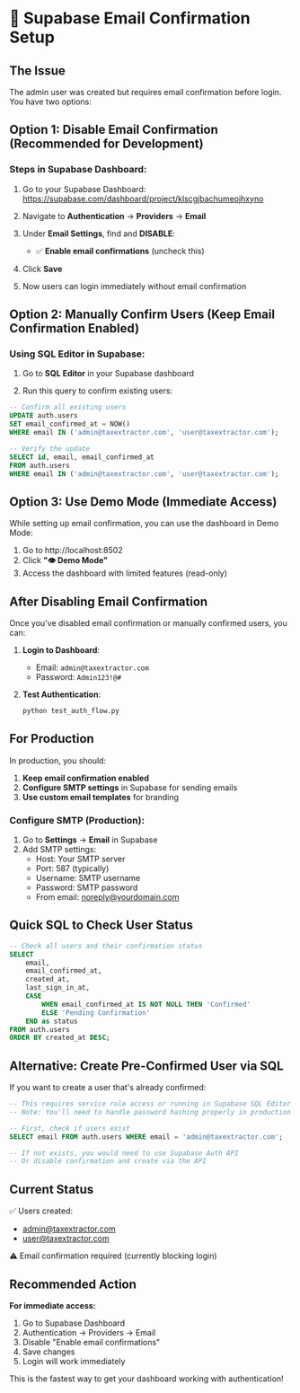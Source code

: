 # 📧 Supabase Email Confirmation Setup

## The Issue
The admin user was created but requires email confirmation before login. You have two options:

## Option 1: Disable Email Confirmation (Recommended for Development)

### Steps in Supabase Dashboard:

1. Go to your Supabase Dashboard: https://supabase.com/dashboard/project/klscgjbachumeojhxyno

2. Navigate to **Authentication** → **Providers** → **Email**

3. Under **Email Settings**, find and **DISABLE**:
   - ✅ **Enable email confirmations** (uncheck this)

4. Click **Save**

5. Now users can login immediately without email confirmation

## Option 2: Manually Confirm Users (Keep Email Confirmation Enabled)

### Using SQL Editor in Supabase:

1. Go to **SQL Editor** in your Supabase dashboard

2. Run this query to confirm existing users:

```sql
-- Confirm all existing users
UPDATE auth.users 
SET email_confirmed_at = NOW()
WHERE email IN ('admin@taxextractor.com', 'user@taxextractor.com');

-- Verify the update
SELECT id, email, email_confirmed_at 
FROM auth.users 
WHERE email IN ('admin@taxextractor.com', 'user@taxextractor.com');
```

## Option 3: Use Demo Mode (Immediate Access)

While setting up email confirmation, you can use the dashboard in Demo Mode:

1. Go to http://localhost:8502
2. Click **"👁️ Demo Mode"**
3. Access the dashboard with limited features (read-only)

## After Disabling Email Confirmation

Once you've disabled email confirmation or manually confirmed users, you can:

1. **Login to Dashboard**:
   - Email: `admin@taxextractor.com`
   - Password: `Admin123!@#`

2. **Test Authentication**:
   ```bash
   python test_auth_flow.py
   ```

## For Production

In production, you should:
1. **Keep email confirmation enabled**
2. **Configure SMTP settings** in Supabase for sending emails
3. **Use custom email templates** for branding

### Configure SMTP (Production):

1. Go to **Settings** → **Email** in Supabase
2. Add SMTP settings:
   - Host: Your SMTP server
   - Port: 587 (typically)
   - Username: SMTP username
   - Password: SMTP password
   - From email: noreply@yourdomain.com

## Quick SQL to Check User Status

```sql
-- Check all users and their confirmation status
SELECT 
    email,
    email_confirmed_at,
    created_at,
    last_sign_in_at,
    CASE 
        WHEN email_confirmed_at IS NOT NULL THEN 'Confirmed'
        ELSE 'Pending Confirmation'
    END as status
FROM auth.users
ORDER BY created_at DESC;
```

## Alternative: Create Pre-Confirmed User via SQL

If you want to create a user that's already confirmed:

```sql
-- This requires service role access or running in Supabase SQL Editor
-- Note: You'll need to handle password hashing properly in production

-- First, check if users exist
SELECT email FROM auth.users WHERE email = 'admin@taxextractor.com';

-- If not exists, you would need to use Supabase Auth API
-- Or disable confirmation and create via the API
```

## Current Status

✅ Users created:
- admin@taxextractor.com
- user@taxextractor.com

⚠️ Email confirmation required (currently blocking login)

## Recommended Action

**For immediate access:**
1. Go to Supabase Dashboard
2. Authentication → Providers → Email
3. Disable "Enable email confirmations"
4. Save changes
5. Login will work immediately

This is the fastest way to get your dashboard working with authentication!